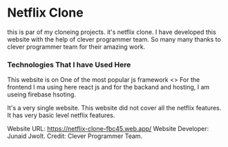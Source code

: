 # Netflix Clone

this is par of my cloneing projects.
it's netflix clone.
I have developed this website with the help of clever programmer team.
So many many thanks to clever programmer team for their amazing work.

### Technologies That I have Used Here

This website is on One of the most popular js framework <<ReactJs>>
For the frontend I ma using here react js and for the backand and hosting, I am useing firebase hsoting.

It's a very single website.
This website did not cover all the netflix features.
It has very basic level netflix features.

Website URL: https://netflix-clone-fbc45.web.app/
Website Developer: Junaid Jwolt.
Credit: Clever Programmer Team.
